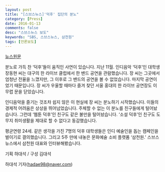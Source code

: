 ```yaml
---
layout: post
title: "[스브스뉴스]'덕후' 집단의 분노"
category: [Press]
date: 2016-01-13
comments: false
desc: "스브스뉴스 보도"
keywords: "SBS, 스브스뉴스, 삼천원"
tags: [언론보도]
---
```


[뉴스원문](http://news.naver.com/main/read.nhn?mode=LSD&mid=sec&oid=055&aid=0000418972&sid1=001)


분노로 가득 찬 ‘덕후’들이 움직인 사연이 있습니다. 지난 11월. 인디음악 ‘덕후’인 대학생 장동현 씨는 대구의 한 라이브 클럽에서 한 밴드 공연을 관람했습니다. 장 씨는 그곳에서 엄청난 전율을 느꼈지만, 그 이후로 그 밴드의 공연을 볼 수 없었습니다. 마지막 공연이었기 때문입니다. 장 씨가 우울할 때마다 즐겨 찾던 서울 홍대의 한 라이브 공연장도 이 무렵 문을 닫았습니다.

인디음악을 즐기는 것조차 쉽지 않은 이 현실에 장 씨는 분노하기 시작했습니다. 이들의 경제적 어려움은 상상을 뛰어넘었습니다. 주체할 수 없는 이 분노를 친구들에게 털어놨습니다. 그런데 ‘웹툰 덕후’인 친구도 같은 불만을 털어놨습니다. ‘소설 덕후’인 친구도 도무지 취미생활을 제대로 할 수 없다고 동감했습니다.

평균연령 24세. 같은 생각을 가진 7명의 덕후 대학생들은 인디 예술인을 돕는 캠페인을 벌이기로 결의했습니다. 그리고 5주 만에 내놓은 문화예술 소비 플랫폼 ‘삼천원.’ 스브스뉴스에서 삼천원 대표와 인터뷰해봤습니다.

기획 하대석 / 구성 김대석

하대석 기자(hadae98@naver.com)

